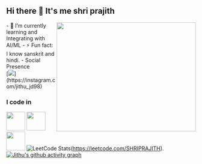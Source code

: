## Hi there 👋 It's me shri prajith
<img align="right" width="370" height="290" src="https://i.pinimg.com/originals/47/f0/34/47f0342cec72b800463bf003eac1257e.gif">                                                
- 🌱 I’m currently learning and Integrating with AI/ML
- ⚡ Fun fact: I know sanskrit and hindi.
- Social Presence
<br /> [<img src="https://img.shields.io/badge/Instagram-E4405F?style=for-the-badge&logo=instagram&logoColor=white" />](https://instagram.com/jithu_jd98) 

### I code in
<img height="50" width="50" src="https://img.icons8.com/color/48/000000/python.png" /> <img height="50" width="50" src="https://img.icons8.com/color/48/000000/c-programming.png" /> <img height="50" width="50" src="https://img.icons8.com/color/48/000000/c-plus-plus-logo.png" /> 
![LeetCode Stats](https://leetcard.jacoblin.cool/SHRIPRAJITH?theme=light&font=Spirax&ext=contest)(https://leetcode.com/SHRIPRAJITH).
[![Jithu's github activity graph](https://github-readme-activity-graph.vercel.app/graph?username=jithu-prajith&bg_color=ffcfe9&color=9e4c98&line=9e4c98&point=403d3d&area=true&hide_border=true)](https://github.com/ashutosh00710/github-readme-activity-graph)
